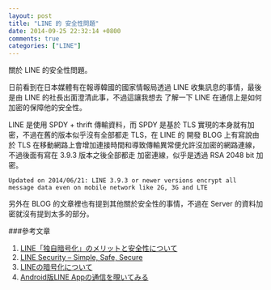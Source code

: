 ```yaml
---
layout: post
title: "LINE 的 安全性問題"
date: 2014-09-25 22:32:14 +0800
comments: true
categories: ["LINE"]
---
```


關於 LINE 的安全性問題。

<!-- more -->

日前看到在日本媒體有在報導韓國的國家情報局透過 LINE 收集訊息的事情，最後是由 LINE 的社長出面澄清此事，不過這讓我想去
了解一下 LINE 在通信上是如何加密的保障他的安全性。

LINE 是使用 SPDY + thrift 傳輸資料，而 SPDY 是基於 TLS 實現的本身就有加密，不過在舊的版本似乎沒有全部都走 TLS，在 LINE 的
開發 BLOG 上有寫說由於 TLS 在移動網路上會增加連接時間和導致傳輸異常便允許沒加密的網路連線，不過後面有寫在 3.9.3 版本之後全部都走
加密連線，似乎是透過 RSA 2048 bit 加密。

	Updated on 2014/06/21: LINE 3.9.3 or newer versions encrypt all message data even on mobile network like 2G, 3G and LTE

另外在 BLOG 的文章裡也有提到其他關於安全性的事情，不過在 Server 的資料加密就沒有提到太多的部分。



###參考文章
1. [LINE「独自暗号化」のメリットと安全性について]
2. [LINE Security – Simple, Safe, Secure]
3. [LINEの暗号化について]
4. [Android版LINE Appの通信を覗いてみる]

[LINE「独自暗号化」のメリットと安全性について]:http://blog.kazuhooku.com/2014/06/line.html
[LINE Security – Simple, Safe, Secure]:http://developers.linecorp.com/blog/?p=2709
[LINEの暗号化について]:http://developers.linecorp.com/blog/?p=3262
[Android版LINE Appの通信を覗いてみる]:http://inaz2.hatenablog.com/entry/2014/07/03/000900

